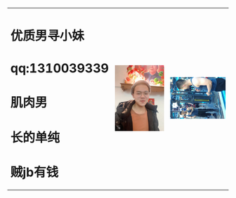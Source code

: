 <table border="0">
<tr>
    <td width="5%">
      <h1>优质男寻小妹</h1>
        <h1>qq:1310039339</h1>
        <h1>肌肉男</h1>
        <h1>长的单纯</h1>
        <h1>贼jb有钱</h1>
    <td width="45%">
      <img src="/21.jpg" width="100%"> 
    </td>
     </td>
    <td width="50%">
        <img src="/22.jpg" width="100%"> 
    </td>
  </tr>
</table>
